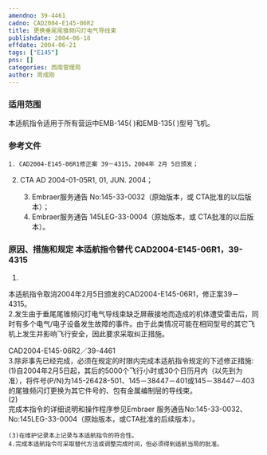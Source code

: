 ```yaml
---
amendno: 39-4461  
cadno: CAD2004-E145-06R2  
title: 更换垂尾尾锥频闪灯电气导线束  
publishdate: 2004-06-18  
effdate: 2004-06-21  
tags: ["E145"]  
pns: []  
categories: 西南管理局  
author: 周成刚  
---
```

  
### 适用范围  
本适航指令适用于所有营运中EMB-145( )和EMB-135( )型号飞机。  
  
<!--more-->  
### 参考文件  
    1. CAD2004-E145-06R1修正案 39－4315，2004年 2月 5日颁发；  
2. CTA AD 2004-01-05R1, 01, JUN. 2004；  
  
    3. Embraer服务通告 No:145-33-0032（原始版本，或 CTA批准的以后版本）；  
    4. Embraer服务通告 145LEG-33-0004（原始版本，或 CTA批准的以后版本）。  
  
### 原因、措施和规定 本适航指令替代 CAD2004-E145-06R1，39-4315  
1.  
本适航指令取消2004年2月5日颁发的CAD2004-E145-06R1，修正案39－4315。  
    2.发生由于垂尾尾锥频闪灯电气导线束缺乏屏蔽接地而造成的机体遭受雷击后，同时有多个电气/电子设备发生故障的事件。由于此类情况可能在相同型号的其它飞机上发生并影响飞行安全，因此要求采取纠正措施。  
  
  CAD2004-E145-06R2／39-4461  
    3.除非事先已经完成，必须在规定的时限内完成本适航指令规定的下述修正措施:  
    (1)自2004年2月5日起，其后的5000个飞行小时或30个日历月内（以先到为准），将件号(P/N)为145-26428-501、145－38447－401或145－38447－403的尾锥频闪灯更换为其它件号的、包有金属编制层的导线束。  
(2)  
完成本指令的详细说明和操作程序参见Embraer 服务通告No:145-33-0032、No:145LEG-33-0004（原始版本，或CTA批准的后续版本）。  
  
    (3)在维护记录本上记录与本适航指令的符合性。  
    4.完成本适航指令可采取替代方法或调整完成时间，但必须得到适航当局的批准。  
